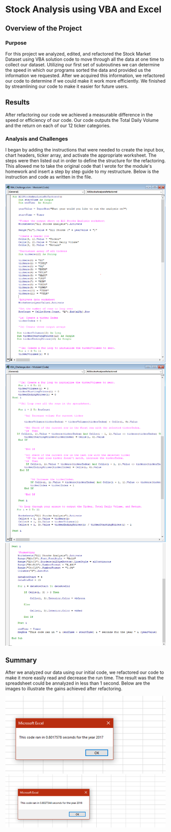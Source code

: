 # Stock Analysis using VBA and Excel

## Overview of the Project

### Purpose

For this project we analyzed, edited, and refactored the Stock Market Dataset using VBA solution code to move through all the data at one time to collect our dataset. Utilizing our first set of subroutines we can determine the speed in which our programs sorted the data and provided us the information we requested. After we acquired this information, we refactored our code to determine if we could make it work more efficiently. We finished by streamlining our code to make it easier for future users.

## Results

After refactoring our code we achieved a measurable difference in the speed or efficiency of our code. Our code outputs the Total Daily Volume and the return on each of our 12 ticker categories.

### Analysis and Challenges

I began by adding the instructions that were needed to create the input box, chart headers, ticker array, and activate the appropriate worksheet. The steps were then listed out in order to define the structure for the refactoring. This allowed me to take the original code that I wrote for the module's homework and insert a step by step guide to my restructure. Below is the instruction and code as written in the file.

![Ref_Code.png](/resources2/Ref_Code.PNG)
![Ref_Code_2.png](/resources2/Ref_Code_2.PNG)
![Ref_Code_3.png](/resources2/Ref_Code_3.PNG)

## Summary

After we analyzed our data using our initial code, we refactored our code to make it more easily read and decrease the run time. The result was that the spreadsheet could be annalyzed in less than 1 second. Below are the images to illustrate the gains achieved after refactoring.

![OGC_17.png](/resources2/OGC_17.PNG)
![OGC_18.png](/resources2/OGC_18.PNG)

